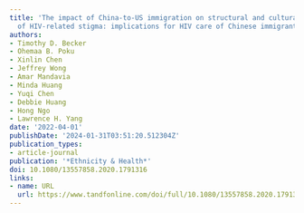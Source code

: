 ```yaml
---
title: 'The impact of China-to-US immigration on structural and cultural determinants
  of HIV-related stigma: implications for HIV care of Chinese immigrants'
authors:
- Timothy D. Becker
- Ohemaa B. Poku
- Xinlin Chen
- Jeffrey Wong
- Amar Mandavia
- Minda Huang
- Yuqi Chen
- Debbie Huang
- Hong Ngo
- Lawrence H. Yang
date: '2022-04-01'
publishDate: '2024-01-31T03:51:20.512304Z'
publication_types:
- article-journal
publication: '*Ethnicity & Health*'
doi: 10.1080/13557858.2020.1791316
links:
- name: URL
  url: https://www.tandfonline.com/doi/full/10.1080/13557858.2020.1791316
---
```

